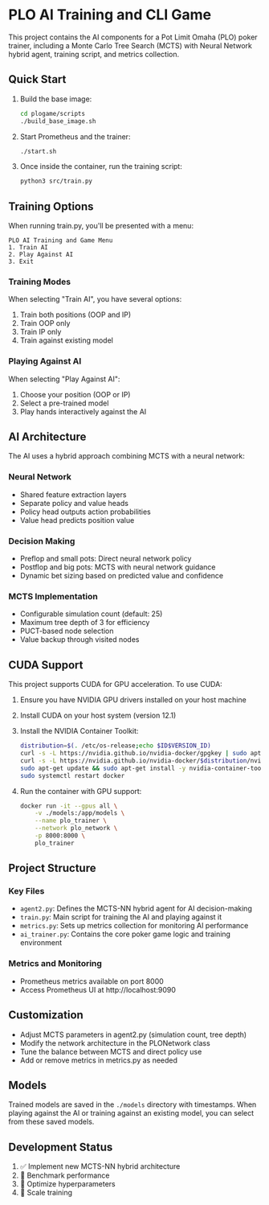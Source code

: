 # PLO AI Training and CLI Game

This project contains the AI components for a Pot Limit Omaha (PLO) poker trainer, including a Monte Carlo Tree Search (MCTS) with Neural Network hybrid agent, training script, and metrics collection.

## Quick Start

1. Build the base image:
    ```bash
    cd plogame/scripts
    ./build_base_image.sh
    ```

2. Start Prometheus and the trainer:
    ```bash
    ./start.sh
    ```

3. Once inside the container, run the training script:
    ```bash
    python3 src/train.py
    ```

## Training Options

When running train.py, you'll be presented with a menu:
```
PLO AI Training and Game Menu
1. Train AI
2. Play Against AI
3. Exit
```

### Training Modes
When selecting "Train AI", you have several options:
1. Train both positions (OOP and IP)
2. Train OOP only
3. Train IP only
4. Train against existing model

### Playing Against AI
When selecting "Play Against AI":
1. Choose your position (OOP or IP)
2. Select a pre-trained model
3. Play hands interactively against the AI

## AI Architecture

The AI uses a hybrid approach combining MCTS with a neural network:

### Neural Network
- Shared feature extraction layers
- Separate policy and value heads
- Policy head outputs action probabilities
- Value head predicts position value

### Decision Making
- Preflop and small pots: Direct neural network policy
- Postflop and big pots: MCTS with neural network guidance
- Dynamic bet sizing based on predicted value and confidence

### MCTS Implementation
- Configurable simulation count (default: 25)
- Maximum tree depth of 3 for efficiency
- PUCT-based node selection
- Value backup through visited nodes

## CUDA Support

This project supports CUDA for GPU acceleration. To use CUDA:

1. Ensure you have NVIDIA GPU drivers installed on your host machine
2. Install CUDA on your host system (version 12.1)
3. Install the NVIDIA Container Toolkit:
   ```bash
   distribution=$(. /etc/os-release;echo $ID$VERSION_ID)
   curl -s -L https://nvidia.github.io/nvidia-docker/gpgkey | sudo apt-key add -
   curl -s -L https://nvidia.github.io/nvidia-docker/$distribution/nvidia-docker.list | sudo tee /etc/apt/sources.list.d/nvidia-docker.list
   sudo apt-get update && sudo apt-get install -y nvidia-container-toolkit
   sudo systemctl restart docker
   ```

4. Run the container with GPU support:
    ```bash
    docker run -it --gpus all \
        -v ./models:/app/models \
        --name plo_trainer \
        --network plo_network \
        -p 8000:8000 \
        plo_trainer
    ```

## Project Structure

### Key Files
- `agent2.py`: Defines the MCTS-NN hybrid agent for AI decision-making
- `train.py`: Main script for training the AI and playing against it
- `metrics.py`: Sets up metrics collection for monitoring AI performance
- `ai_trainer.py`: Contains the core poker game logic and training environment

### Metrics and Monitoring
- Prometheus metrics available on port 8000
- Access Prometheus UI at http://localhost:9090

## Customization

- Adjust MCTS parameters in agent2.py (simulation count, tree depth)
- Modify the network architecture in the PLONetwork class
- Tune the balance between MCTS and direct policy use
- Add or remove metrics in metrics.py as needed

## Models

Trained models are saved in the `./models` directory with timestamps. When playing against the AI or training against an existing model, you can select from these saved models.

## Development Status

1. ✅ Implement new MCTS-NN hybrid architecture
2. 🔄 Benchmark performance
3. 🔄 Optimize hyperparameters
4. 🔄 Scale training




